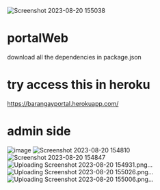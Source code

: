 ![Screenshot 2023-08-20 155038](https://github.com/nicanorjulietm/portalWeb/assets/81059317/325aa7e4-cd1f-4bf1-87d8-83875282ec01)
# portalWeb
download all the dependencies in package.json


# try access this in heroku
https://barangayportal.herokuapp.com/

# admin side
![image](https://user-images.githubusercontent.com/81059317/170652401-90968973-03a2-46f0-9a2a-2226a44d13ee.png)
![Screenshot 2023-08-20 154810](https://github.com/nicanorjulietm/portalWeb/assets/81059317/b8209f54-35aa-4452-9880-f04d5dae1683)
![Screenshot 2023-08-20 154847](https://github.com/nicanorjulietm/portalWeb/assets/81059317/27c74883-15c7-4b93-9746-428a4f43ce77)
![Uploading Screenshot 2023-08-20 154931.png…]()
![Uploading Screenshot 2023-08-20 155026.png…]()
![Uploading Screenshot 2023-08-20 155006.png…]()
